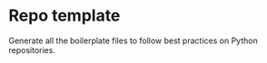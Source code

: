 # Repo template

Generate all the boilerplate files to follow best practices on Python repositories.
